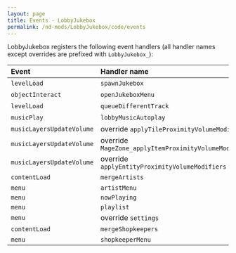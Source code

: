 ```yaml
---
layout: page
title: Events - LobbyJukebox
permalink: /nd-mods/LobbyJukebox/code/events
---
```


LobbyJukebox registers the following event handlers (all handler names except overrides are prefixed with `LobbyJukebox_`):

| Event                     | Handler name                                          | Filter                                 | Order                | Sequence | Module                             |
| :------------------------ | :---------------------------------------------------- | :------------------------------------- | :------------------- | :------- | :--------------------------------- |
| `levelLoad`               | `spawnJukebox`                                        |                                        | `lobbyLevel`         | 1        | `LobbyJukebox.entity.Jukebox`      |
| `objectInteract`          | `openJukeboxMenu`                                     | `LobbyJukebox_interactableOpenJukebox` | `configInteractable` | 1        | `LobbyJukebox.entity.Jukebox`      |
| `levelLoad`               | `queueDifferentTrack`                                 |                                        | `music`              | -1       | `LobbyJukebox.event.Level`         |
| `musicPlay`               | `lobbyMusicAutoplay`                                  |                                        | `playAudio`          | 1        | `LobbyJukebox.event.Music`         |
| `musicLayersUpdateVolume` | override `applyTileProximityVolumeModifiers`          |                                        |                      | 1        | `LobbyJukebox.event.Music`         |
| `musicLayersUpdateVolume` | override `MageZone_applyItemProximityVolumeModifiers` |                                        |                      | 1        | `LobbyJukebox.event.Music`         |
| `musicLayersUpdateVolume` | override `applyEntityProximityVolumeModifiers`        |                                        |                      | 1        | `LobbyJukebox.event.Music`         |
| `contentLoad`             | `mergeArtists`                                        |                                        | `snapshots`          | 1        | `LobbyJukebox.menu.ArtistMenu`     |
| `menu`                    | `artistMenu`                                          | `LobbyJukebox_artistMenu`              |                      |          | `LobbyJukebox.menu.ArtistMenu`     |
| `menu`                    | `nowPlaying`                                          | `LobbyJukebox_nowPlaying`              |                      |          | `LobbyJukebox.menu.NowPlaying`     |
| `menu`                    | `playlist`                                            | `LobbyJukebox_playlist`                |                      |          | `LobbyJukebox.menu.Playlist`       |
| `menu`                    | override `settings`                                   |                                        |                      | 1        | `LobbyJukebox.menu.Settings`       |
| `contentLoad`             | `mergeShopkeepers`                                    |                                        | `snapshots`          | 1        | `LobbyJukebox.menu.ShopkeeperMenu` |
| `menu`                    | `shopkeeperMenu`                                      | `LobbyJukebox_shopkeeperMenu`          |                      |          | `LobbyJukebox.menu.ShopkeeperMenu` |
